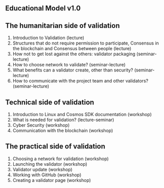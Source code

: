 ## Educational Model v1.0

## The humanitarian side of validation
1. Introduction to Validation (lecture)
2. Structures that do not require permission to participate, Consensus in the blockchain and Consensus between people (lecture)
3. How not to get lost against the others: validator packaging (seminar-lecture)
4. How to choose network to validate? (seminar-lecture)
5. What benefits can a validator create, other than security? (seminar-lecture)
6. How to communicate with the project team and other validators? (seminar-lecture)

## Technical side of validation
1. Introduction to Linux and Cosmos SDK documentation (workshop)
2. What is needed for validation? (lecture-seminar)
3. Cyber Security (workshop)
4. Communication with the blockchain (workshop)

## The practical side of validation
1. Choosing a network for validation (workshop)
2. Launching the validator (workshop)
3. Validator update (workshop)
4. Working with GitHub (workshop)
5. Creating a validator page (workshop)

